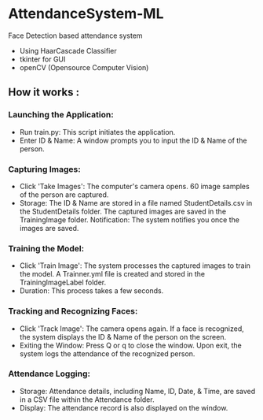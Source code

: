 # AttendanceSystem-ML

Face Detection based attendance system
- Using HaarCascade Classifier
- tkinter for GUI
- openCV (Opensource Computer Vision)
## How it works :

### Launching the Application:

- Run train.py: This script initiates the application.
- Enter ID & Name: A window prompts you to input the ID & Name of the person.

### Capturing Images:

- Click 'Take Images':
The computer's camera opens.
60 image samples of the person are captured.
- Storage:
The ID & Name are stored in a file named StudentDetails.csv in the StudentDetails folder.
The captured images are saved in the TrainingImage folder.
Notification: The system notifies you once the images are saved.

### Training the Model:

- Click 'Train Image':
The system processes the captured images to train the model.
A Trainner.yml file is created and stored in the TrainingImageLabel folder.
- Duration: This process takes a few seconds.

### Tracking and Recognizing Faces:

- Click 'Track Image':
The camera opens again.
If a face is recognized, the system displays the ID & Name of the person on the screen.
- Exiting the Window:
Press Q or q to close the window.
Upon exit, the system logs the attendance of the recognized person.

### Attendance Logging:

- Storage: Attendance details, including Name, ID, Date, & Time, are saved in a CSV file within the Attendance folder.
- Display: The attendance record is also displayed on the window.
